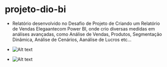 # projeto-dio-bi

* Relatório desenvolvido no Desafio de Projeto de Criando um Relatório de Vendas Elegaantecom Power BI, onde crio diversas medidas em análises avançadas, como Análise de Vendas, Produtos, Segmentação Dinâmica, Análise de Cenários, Aanálise de Lucros etc...

* ![Alt text](relatorio_pg_1.png)

* ![Alt text](relatorio_pg_2.png)